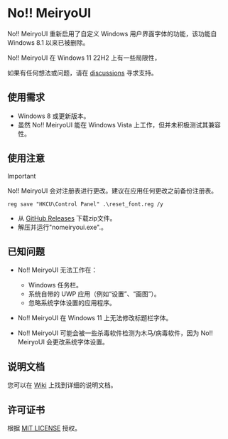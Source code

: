 # No!! MeiryoUI 

No!! MeiryoUI 重新启用了自定义 Windows 用户界面字体的功能，该功能自 Windows 8.1 以来已被删除。

No!! MeiryoUI 在 Windows 11 22H2 上有一些局限性，

如果有任何想法或问题，请在 [discussions](https://github.com/Tatsu-syo/noMeiryoUI/discussions) 寻求支持。

## 使用需求

- Windows 8 或更新版本。
 - 虽然 No!! MeiryoUI 能在 Windows Vista 上工作，但并未积极测试其兼容性。

## 使用注意

> [!IMPORTANT]  
> No!! MeiryoUI 会对注册表进行更改。建议在应用任何更改之前备份注册表。
> 
> ``` batchfile
> reg save "HKCU\Control Panel" .\reset_font.reg /y
> ```

 - 从 [GitHub Releases](https://github.com/tatsu-syo/nomeiryoui/releases/latest) 下载zip文件。
 - 解压并运行"nomeiryoui.exe".。

## 已知问题

- No!! MeiryoUI 无法工作在：
    - Windows 任务栏。
    - 系统自带的 UWP 应用（例如“设置”、“画图”）。
    - 忽略系统字体设置的应用程序。
    
- No!! MeiryoUI 在 Windows 11 上无法修改标题栏字体。
- No!! MeiryoUI 可能会被一些杀毒软件检测为木马/病毒软件，因为 No!! MeiryoUI 会更改系统字体设置。

## 说明文档

您可以在 [Wiki](https://github.com/tatsu-syo/nomeiryoui/wiki) 上找到详细的说明文档。

## 许可证书

根据 [MIT LICENSE](https://github.com/Tatsu-syo/noMeiryoUI/blob/master/LICENSE) 授权。
